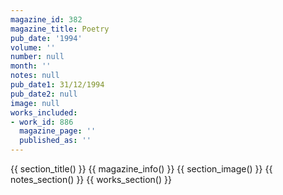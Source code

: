 ```yaml
---
magazine_id: 382
magazine_title: Poetry
pub_date: '1994'
volume: ''
number: null
month: ''
notes: null
pub_date1: 31/12/1994
pub_date2: null
image: null
works_included:
- work_id: 886
  magazine_page: ''
  published_as: ''
---
```


{{ section_title() }}
{{ magazine_info() }}
{{ section_image() }}
{{ notes_section() }}
{{ works_section() }}
